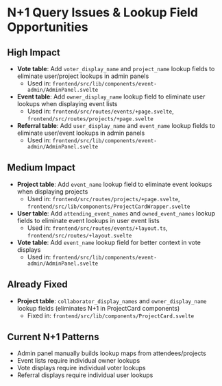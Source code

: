 # N+1 Query Issues & Lookup Field Opportunities

## High Impact
- **Vote table**: Add `voter_display_name` and `project_name` lookup fields to eliminate user/project lookups in admin panels
  - Used in: `frontend/src/lib/components/event-admin/AdminPanel.svelte`
- **Event table**: Add `owner_display_name` lookup field to eliminate user lookups when displaying event lists
  - Used in: `frontend/src/routes/events/+page.svelte`, `frontend/src/routes/projects/+page.svelte`
- **Referral table**: Add `user_display_name` and `event_name` lookup fields to eliminate user/event lookups in admin panels
  - Used in: `frontend/src/lib/components/event-admin/AdminPanel.svelte`

## Medium Impact  
- **Project table**: Add `event_name` lookup field to eliminate event lookups when displaying projects
  - Used in: `frontend/src/routes/projects/+page.svelte`, `frontend/src/lib/components/ProjectCardWrapper.svelte`
- **User table**: Add `attending_event_names` and `owned_event_names` lookup fields to eliminate event lookups in user event lists
  - Used in: `frontend/src/routes/events/+layout.ts`, `frontend/src/routes/+layout.svelte`
- **Vote table**: Add `event_name` lookup field for better context in vote displays
  - Used in: `frontend/src/lib/components/event-admin/AdminPanel.svelte`

## Already Fixed
- **Project table**: `collaborator_display_names` and `owner_display_name` lookup fields (eliminates N+1 in ProjectCard components)
  - Fixed in: `frontend/src/lib/components/ProjectCard.svelte`

## Current N+1 Patterns
- Admin panel manually builds lookup maps from attendees/projects
- Event lists require individual owner lookups
- Vote displays require individual voter lookups
- Referral displays require individual user lookups
